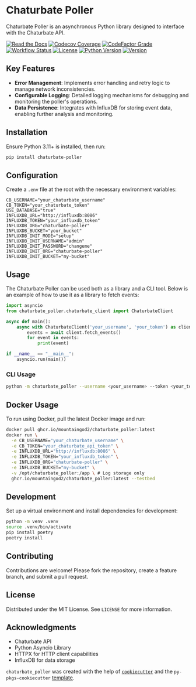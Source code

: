 # Chaturbate Poller

Chaturbate Poller is an asynchronous Python library designed to interface with the Chaturbate API.

[![Read the Docs](https://img.shields.io/readthedocs/chaturbate-poller?link=https%3A%2F%2Fchaturbate-poller.readthedocs.io%2Fen%2Fstable%2F)](https://chaturbate-poller.readthedocs.io/en/stable/)
[![Codecov Coverage](https://img.shields.io/codecov/c/github/MountainGod2/chaturbate_poller/main?link=https%3A%2F%2Fapp.codecov.io%2Fgh%2FMountainGod2%2Fchaturbate_poller)](https://app.codecov.io/gh/MountainGod2/chaturbate_poller/)
[![CodeFactor Grade](https://img.shields.io/codefactor/grade/github/MountainGod2/chaturbate_poller?link=https%3A%2F%2Fwww.codefactor.io%2Frepository%2Fgithub%2Fmountaingod2%2Fchaturbate_poller)](https://www.codefactor.io/repository/github/mountaingod2/chaturbate_poller)
[![Workflow Status](https://img.shields.io/github/actions/workflow/status/MountainGod2/chaturbate_poller/ci-cd.yml?branch=main&link=https%3A%2F%2Fgithub.com%2FMountainGod2%2Fchaturbate_poller%2Factions%2Fworkflows%2Fci-cd.yml)](https://github.com/MountainGod2/chaturbate_poller/actions/workflows/ci-cd.yml/)
[![License](https://img.shields.io/pypi/l/chaturbate-poller?link=https%3A%2F%2Fgithub.com%2FMountainGod2%2Fchaturbate_poller)](https://github.com/MountainGod2/chaturbate_poller?tab=MIT-1-ov-file)
[![Python Version](https://img.shields.io/pypi/pyversions/chaturbate-poller?link=https%3A%2F%2Fwww.python.org%2Fdownloads%2F)](https://www.python.org/downloads/)
[![Version](https://img.shields.io/pypi/v/chaturbate-poller?link=https%3A%2F%2Fpypi.org%2Fproject%2Fchaturbate-poller%2F)](https://pypi.org/project/chaturbate-poller/)

## Key Features

- **Error Management**: Implements error handling and retry logic to manage network inconsistencies.
- **Configurable Logging**: Detailed logging mechanisms for debugging and monitoring the poller's operations.
- **Data Persistence**: Integrates with InfluxDB for storing event data, enabling further analysis and monitoring.

## Installation

Ensure Python 3.11+ is installed, then run:

```bash
pip install chaturbate-poller
```

## Configuration

Create a `.env` file at the root with the necessary environment variables:

```text
CB_USERNAME="your_chaturbate_username"
CB_TOKEN="your_chaturbate_token"
USE_DATABASE="true"
INFLUXDB_URL="http://influxdb:8086"
INFLUXDB_TOKEN="your_influxdb_token"
INFLUXDB_ORG="chaturbate-poller"
INFLUXDB_BUCKET="your_bucket"
INFLUXDB_INIT_MODE="setup"
INFLUXDB_INIT_USERNAME="admin"
INFLUXDB_INIT_PASSWORD="changeme"
INFLUXDB_INIT_ORG="chaturbate-poller"
INFLUXDB_INIT_BUCKET="my-bucket"
```

## Usage

The Chaturbate Poller can be used both as a library and a CLI tool. Below is an example of how to use it as a library to fetch events:

```python
import asyncio
from chaturbate_poller.chaturbate_client import ChaturbateClient

async def main():
    async with ChaturbateClient('your_username', 'your_token') as client:
        events = await client.fetch_events()
        for event in events:
            print(event)

if __name__ == "__main__":
    asyncio.run(main())
```

### CLI Usage

```bash
python -m chaturbate_poller --username <your_username> --token <your_token>
```

## Docker Usage

To run using Docker, pull the latest Docker image and run:

```bash
docker pull ghcr.io/mountaingod2/chaturbate_poller:latest
docker run \
  -e CB_USERNAME="your_chaturbate_username" \
  -e CB_TOKEN="your_chaturbate_api_token" \
  -e INFLUXDB_URL="http://influxdb:8086" \
  -e INFLUXDB_TOKEN="your_influxdb_token" \
  -e INFLUXDB_ORG="chaturbate-poller" \
  -e INFLUXDB_BUCKET="my-bucket" \
  -v /opt/chaturbate_poller:/app \ # Log storage only
  ghcr.io/mountaingod2/chaturbate_poller:latest --testbed
```

## Development

Set up a virtual environment and install dependencies for development:

```bash
python -m venv .venv
source .venv/bin/activate
pip install poetry
poetry install
```

## Contributing

Contributions are welcome! Please fork the repository, create a feature branch, and submit a pull request.

## License

Distributed under the MIT License. See `LICENSE` for more information.

## Acknowledgments

- Chaturbate API
- Python Asyncio Library
- HTTPX for HTTP client capabilities
- InfluxDB for data storage

`chaturbate_poller` was created with the help of [`cookiecutter`](https://cookiecutter.readthedocs.io/en/latest/) and the `py-pkgs-cookiecutter` [template](https://github.com/py-pkgs/py-pkgs-cookiecutter).
